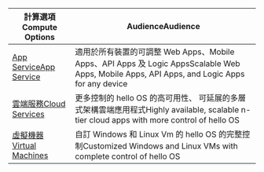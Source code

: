 
| <span data-ttu-id="ca14e-101">計算選項</span><span class="sxs-lookup"><span data-stu-id="ca14e-101">Compute Options</span></span> | <span data-ttu-id="ca14e-102">Audience</span><span class="sxs-lookup"><span data-stu-id="ca14e-102">Audience</span></span> |
| --- | --- |
| <span data-ttu-id="ca14e-103">[App Service][lnk_app]</span><span class="sxs-lookup"><span data-stu-id="ca14e-103">[App Service][lnk_app]</span></span> |<span data-ttu-id="ca14e-104">適用於所有裝置的可調整 Web Apps、Mobile Apps、API Apps 及 Logic Apps</span><span class="sxs-lookup"><span data-stu-id="ca14e-104">Scalable Web Apps, Mobile Apps, API Apps, and Logic Apps for any device</span></span> |
| <span data-ttu-id="ca14e-105">[雲端服務][lnk_cloud]</span><span class="sxs-lookup"><span data-stu-id="ca14e-105">[Cloud Services][lnk_cloud]</span></span> |<span data-ttu-id="ca14e-106">更多控制的 hello OS 的高可用性、 可延展的多層式架構雲端應用程式</span><span class="sxs-lookup"><span data-stu-id="ca14e-106">Highly available, scalable n-tier cloud apps with more control of hello OS</span></span> |
| <span data-ttu-id="ca14e-107">[虛擬機器][lnk_vm]</span><span class="sxs-lookup"><span data-stu-id="ca14e-107">[Virtual Machines][lnk_vm]</span></span> |<span data-ttu-id="ca14e-108">自訂 Windows 和 Linux Vm 的 hello OS 的完整控制</span><span class="sxs-lookup"><span data-stu-id="ca14e-108">Customized Windows and Linux VMs with complete control of hello OS</span></span> |

[lnk_app]: ../articles/app-service-web/app-service-web-overview.md
[lnk_vm]:../articles/virtual-machines/windows/overview.md
[lnk_cloud]: ../articles/cloud-services/cloud-services-choose-me.md